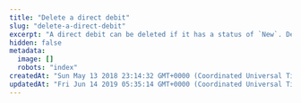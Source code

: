 ```yaml
---
title: "Delete a direct debit"
slug: "delete-a-direct-debit"
excerpt: "A direct debit can be deleted if it has a status of `New`. Deleting a direct debit will update its status to `Deleted`, however the data will not be removed from Cloud Payment's systems."
hidden: false
metadata: 
  image: []
  robots: "index"
createdAt: "Sun May 13 2018 23:14:32 GMT+0000 (Coordinated Universal Time)"
updatedAt: "Fri Jun 14 2019 05:35:14 GMT+0000 (Coordinated Universal Time)"
---
```

